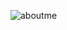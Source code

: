
![aboutme](https://user-images.githubusercontent.com/74523461/116436682-a2455180-a81a-11eb-9963-ebfba5a99992.PNG)

